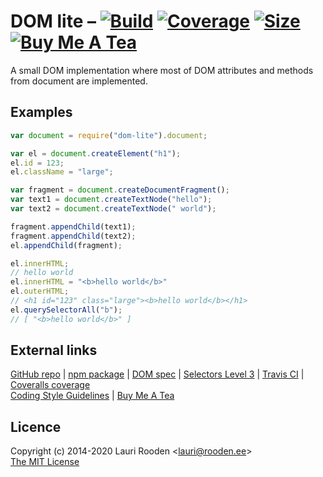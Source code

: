 [1]: https://badgen.net/travis/litejs/dom-lite
[2]: https://travis-ci.org/litejs/dom-lite
[3]: https://badgen.net/coveralls/c/github/litejs/dom-lite
[4]: https://coveralls.io/r/litejs/dom-lite
[5]: https://badgen.net/packagephobia/install/dom-lite@19.11.0
[6]: https://packagephobia.now.sh/result?p=dom-lite
[7]: https://badgen.net/badge/icon/Buy%20Me%20A%20Tea/orange?icon=kofi&label
[8]: https://www.buymeacoffee.com/lauriro


DOM lite &ndash; [![Build][1]][2] [![Coverage][3]][4] [![Size][5]][6] [![Buy Me A Tea][7]][8]
========

A small DOM implementation
where most of DOM attributes and methods from document are implemented.


Examples
--------

```javascript
var document = require("dom-lite").document;

var el = document.createElement("h1");
el.id = 123;
el.className = "large";

var fragment = document.createDocumentFragment();
var text1 = document.createTextNode("hello");
var text2 = document.createTextNode(" world");

fragment.appendChild(text1);
fragment.appendChild(text2);
el.appendChild(fragment);

el.innerHTML;
// hello world
el.innerHTML = "<b>hello world</b>"
el.outerHTML;
// <h1 id="123" class="large"><b>hello world</b></h1>
el.querySelectorAll("b");
// [ "<b>hello world</b>" ]
```


## External links

[GitHub repo](https://github.com/litejs/dom-lite) |
[npm package](https://npmjs.org/package/dom-lite) |
[DOM spec](https://dom.spec.whatwg.org/) |
[Selectors Level 3](http://www.w3.org/TR/selectors/) |
[Travis CI](https://travis-ci.org/litejs/dom-lite) |
[Coveralls coverage](https://coveralls.io/github/litejs/dom-lite)  
[Coding Style Guidelines](https://github.com/litejs/litejs/wiki/Style-Guidelines) |
[Buy Me A Tea][8]


## Licence

Copyright (c) 2014-2020 Lauri Rooden &lt;lauri@rooden.ee&gt;  
[The MIT License](http://lauri.rooden.ee/mit-license.txt)


